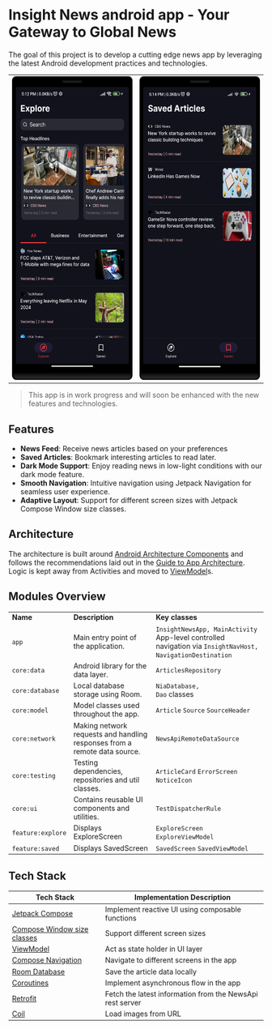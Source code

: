 Insight News android app - Your Gateway to Global News
=====================================
The goal of this project is to develop a cutting edge news app by leveraging the latest Android development practices and technologies.

<table>
  <tr>
    <td><img alt = "Screenshot showing the Explore screen" src="docs/images/explore_feature_screenshot.png" width="267" height="600"></td>
    <td><img alt = "Screenshot showing the Saved screen" src="docs/images/saved_feature_screenshot.png" width="267" height="600"></td>
  </tr>
</table>

> This app is in work progress and will soon be enhanced with the new features and technologies.

## Features
<ul>
  <li><strong>News Feed</strong>: Receive news articles based on your preferences</li>
  <li><strong>Saved Articles</strong>: Bookmark interesting articles to read later.</li>
  <li><strong>Dark Mode Support</strong>: Enjoy reading news in low-light conditions with our dark mode feature.</li>
  <li><strong>Smooth Navigation</strong>: Intuitive navigation using Jetpack Navigation for seamless user experience.</li>
  <li><strong>Adaptive Layout</strong>: Support for different screen sizes with Jetpack Compose Window size classes.</li>
</ul>

## Architecture
The architecture is built around
[Android Architecture Components](https://developer.android.com/topic/libraries/architecture/)
and follows the recommendations laid out in the
[Guide to App Architecture](https://developer.android.com/jetpack/docs/guide). Logic is kept away
from Activities and moved to
[ViewModel](https://developer.android.com/topic/libraries/architecture/viewmodel)s.

## Modules Overview
<table>
  <tr>
   <td><strong>Name</strong>
   </td>
   <td><strong>Description</strong>
   </td>
   <td><strong>Key classes</strong>
   </td>
  </tr>
  <tr>
   <td><code>app</code></td>
   <td>Main entry point of the application.</td>
   <td>
     <code>InsightNewsApp, MainActivity</code> <br>
     App-level controlled navigation via <code>InsightNavHost,</code> <code>NavigationDestination</code>
   </td>
  </tr>
  <tr>
   <td><code>core:data</code></td>
   <td>Android library for the data layer.</td>
   <td>
     <code>ArticlesRepository</code>
   </td>
  </tr>
  <tr>
   <td><code>core:database</code></td>
   <td>Local database storage using Room.</td>
   <td>
     <code>NiaDatabase,</code> <br> 
     <code>Dao</code> classes
   </td>
  </tr>
  <tr>
   <td><code>core:model</code></td>
   <td>Model classes used throughout the app.</td>
   <td>
     <code>Article</code> <code>Source</code> <code>SourceHeader</code>
   </td>
  </tr>
  <tr>
   <td><code>core:network</code></td>
   <td>Making network requests and handling responses from a remote data source.</td>
   <td>
     <code>NewsApiRemoteDataSource</code>
   </td>
  </tr>
   <tr>
   <td><code>core:testing</code></td>
   <td>Testing dependencies, repositories and util classes.</td>
   <td>
     <code>ArticleCard</code> <code>ErrorScreen</code> <code>NoticeIcon</code>
   </td>
  </tr>
  <tr>
   <td><code>core:ui</code></td>
   <td>Contains reusable UI components and utilities.</td>
   <td>
     <code>TestDispatcherRule</code>
   </td>
  </tr>
  <tr>
   <td><code>feature:explore</code></td>
   <td>Displays ExploreScreen</td>
   <td>
     <code>ExploreScreen</code> <code>ExploreViewModel</code>
   </td>
  </tr>
  <tr>
   <td><code>feature:saved</code></td>
   <td>Displays SavedScreen</td>
   <td>
     <code>SavedScreen</code> <code>SavedViewModel</code>
   </td>
  </tr>
</table>

## Tech Stack
| Tech Stack | Implementation Description |
| --- | --- |
| [Jetpack Compose](https://developer.android.com/jetpack/compose) | Implement reactive UI using composable functions |
| [Compose Window size classes](https://developer.android.com/guide/topics/large-screens/support-different-screen-sizes) | Support different screen sizes |
| [ViewModel](https://developer.android.com/topic/libraries/architecture/viewmodel) | Act as state holder in UI layer |
| [Compose Navigation](https://developer.android.com/jetpack/compose/navigation) | Navigate to different screens in the app |
| [Room Database](https://developer.android.com/training/data-storage/room) | Save the article data locally |
| [Coroutines](https://kotlinlang.org/docs/coroutines-overview.html) | Implement asynchronous flow in the app |
| [Retrofit](https://square.github.io/retrofit/) | Fetch the latest information from the NewsApi rest server |
| [Coil](https://github.com/coil-kt/coil) | Load images from URL |
